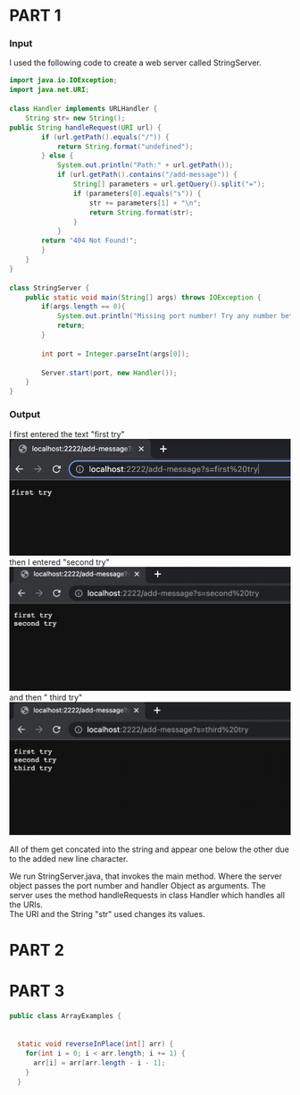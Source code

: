 # PART 1 
### Input
I used the following code to create a web server called StringServer. 
```Java
import java.io.IOException;
import java.net.URI;

class Handler implements URLHandler {
    String str= new String();
public String handleRequest(URI url) {
        if (url.getPath().equals("/")) {
            return String.format("undefined");
        } else {
            System.out.println("Path:" + url.getPath());
            if (url.getPath().contains("/add-message")) {
                String[] parameters = url.getQuery().split("=");
                if (parameters[0].equals("s")) {
                    str += parameters[1] + "\n";
                    return String.format(str);
                }
            }
        return "404 Not Found!";
        }
    }
}

class StringServer {
    public static void main(String[] args) throws IOException {
        if(args.length == 0){
            System.out.println("Missing port number! Try any number between 1024 to 49151");
            return;
        }

        int port = Integer.parseInt(args[0]);

        Server.start(port, new Handler());
    }
}
```
### Output
I first entered the text "first try" 
![Image](ss1.png)
then I entered "second try" 
![Image](ss2.png)
and then " third try" 
![Image](ss3.png)

All of them get concated into the string and appear one below the other due to the added new line character.<br>

We run StringServer.java, that invokes the main method. Where the server object passes the port number and handler Object as arguments. 
The server uses the method handleRequests in class Handler which handles all the URIs. <br>
The URI and the String "str" used changes its values.

# PART 2 



# PART 3 
```Java
public class ArrayExamples {


  static void reverseInPlace(int[] arr) {
    for(int i = 0; i < arr.length; i += 1) {
      arr[i] = arr[arr.length - i - 1];
    }
  }
 ```






